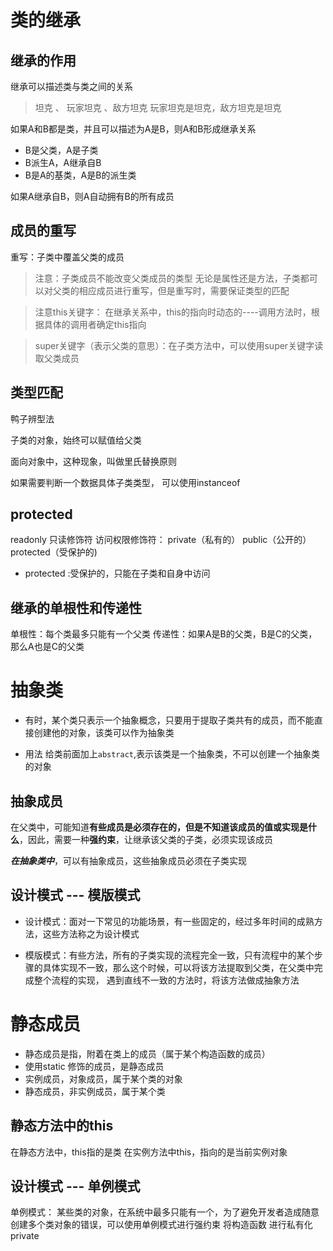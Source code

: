 # 类的继承

## 继承的作用

继承可以描述类与类之间的关系

> 坦克 、 玩家坦克 、敌方坦克
> 玩家坦克是坦克，敌方坦克是坦克

如果A和B都是类，并且可以描述为A是B，则A和B形成继承关系
- B是父类，A是子类
- B派生A，A继承自B
- B是A的基类，A是B的派生类

如果A继承自B，则A自动拥有B的所有成员

## 成员的重写

重写：子类中覆盖父类的成员
> 注意：子类成员不能改变父类成员的类型
> 无论是属性还是方法，子类都可以对父类的相应成员进行重写，但是重写时，需要保证类型的匹配

> 注意this关键字： 在继承关系中，this的指向时动态的----调用方法时，根据具体的调用者确定this指向

> super关键字（表示父类的意思）：在子类方法中，可以使用super关键字读取父类成员

## 类型匹配

鸭子辨型法

子类的对象，始终可以赋值给父类

面向对象中，这种现象，叫做里氏替换原则

如果需要判断一个数据具体子类类型， 可以使用instanceof

## protected

readonly 只读修饰符
 访问权限修饰符： private（私有的） public（公开的） protected（受保护的)

 - protected :受保护的，只能在子类和自身中访问



 ## 继承的单根性和传递性

 单根性：每个类最多只能有一个父类 
 传递性：如果A是B的父类，B是C的父类，那么A也是C的父类

 # 抽象类
  - 有时，某个类只表示一个抽象概念，只要用于提取子类共有的成员，而不能直接创建他的对象，该类可以作为抽象类

  - 用法 给类前面加上``` abstract ```,表示该类是一个抽象类，不可以创建一个抽象类的对象 

  ## 抽象成员

  在父类中，可能知道**有些成员是必须存在的，但是不知道该成员的值或实现是什么**，因此，需要一种**强约束**，让继承该父类的子类，必须实现该成员

  ***在抽象类中***，可以有抽象成员，这些抽象成员必须在子类实现  

  ## 设计模式 --- 模版模式
  - 设计模式：面对一下常见的功能场景，有一些固定的，经过多年时间的成熟方法，这些方法称之为设计模式

  - 模版模式：有些方法，所有的子类实现的流程完全一致，只有流程中的某个步骤的具体实现不一致，那么这个时候，可以将该方法提取到父类，在父类中完成整个流程的实现， 遇到直线不一致的方法时，将该方法做成抽象方法

  # 静态成员
   - 静态成员是指，附着在类上的成员（属于某个构造函数的成员）
   - 使用static 修饰的成员，是静态成员
   - 实例成员，对象成员，属于某个类的对象
   - 静态成员，非实例成员，属于某个类
   ## 静态方法中的this
   在静态方法中，this指的是类
   在实例方法中this，指向的是当前实例对象

   ## 设计模式 --- 单例模式

   单例模式： 某些类的对象，在系统中最多只能有一个，为了避免开发者造成随意创建多个类对象的错误，可以使用单例模式进行强约束
   将构造函数 进行私有化 private